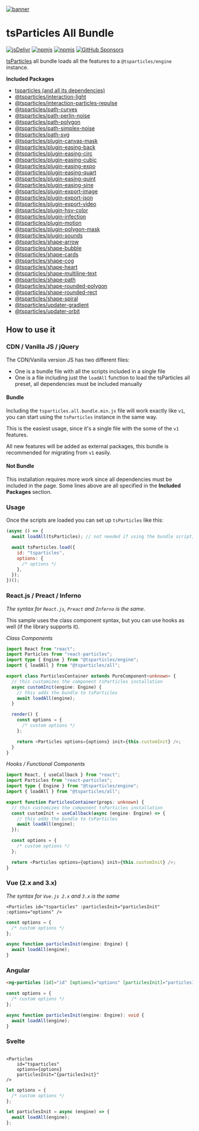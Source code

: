 [![banner](https://particles.js.org/images/banner2.png)](https://particles.js.org)

# tsParticles All Bundle

[![jsDelivr](https://data.jsdelivr.com/v1/package/npm/@tsparticles/all/badge)](https://www.jsdelivr.com/package/npm/@tsparticles/all) [![npmjs](https://badge.fury.io/js/@tsparticles/all.svg)](https://www.npmjs.com/package/@tsparticles/all) [![npmjs](https://img.shields.io/npm/dt/@tsparticles/all)](https://www.npmjs.com/package/@tsparticles/all) [![GitHub Sponsors](https://img.shields.io/github/sponsors/matteobruni)](https://github.com/sponsors/matteobruni)

[tsParticles](https://github.com/tsparticles/tsparticles) all bundle loads all the features to a `@tsparticles/engine` instance.

**Included Packages**

- [tsparticles (and all its dependencies)](https://github.com/tsparticles/tsparticles/tree/main/bundles/full)
- [@tsparticles/interaction-light](https://github.com/tsparticles/tsparticles/tree/main/interactions/light)
- [@tsparticles/interaction-particles-repulse](https://github.com/tsparticles/tsparticles/tree/main/interactions/particles/repulse)
- [@tsparticles/path-curves](https://github.com/tsparticles/tsparticles/tree/main/paths/curves)
- [@tsparticles/path-perlin-noise](https://github.com/tsparticles/tsparticles/tree/main/paths/perlinNoise)
- [@tsparticles/path-polygon](https://github.com/tsparticles/tsparticles/tree/main/paths/polygon)
- [@tsparticles/path-simplex-noise](https://github.com/tsparticles/tsparticles/tree/main/paths/simplexNoise)
- [@tsparticles/path-svg](https://github.com/tsparticles/tsparticles/tree/main/paths/svg)
- [@tsparticles/plugin-canvas-mask](https://github.com/tsparticles/tsparticles/tree/main/plugins/canvasMask)
- [@tsparticles/plugin-easing-back](https://github.com/tsparticles/tsparticles/tree/main/plugins/easings/back)
- [@tsparticles/plugin-easing-circ](https://github.com/tsparticles/tsparticles/tree/main/plugins/easings/circ)
- [@tsparticles/plugin-easing-cubic](https://github.com/tsparticles/tsparticles/tree/main/plugins/easings/cubic)
- [@tsparticles/plugin-easing-expo](https://github.com/tsparticles/tsparticles/tree/main/plugins/easings/expo)
- [@tsparticles/plugin-easing-quart](https://github.com/tsparticles/tsparticles/tree/main/plugins/easings/quart)
- [@tsparticles/plugin-easing-quint](https://github.com/tsparticles/tsparticles/tree/main/plugins/easings/quint)
- [@tsparticles/plugin-easing-sine](https://github.com/tsparticles/tsparticles/tree/main/plugins/easings/sine)
- [@tsparticles/plugin-export-image](https://github.com/tsparticles/tsparticles/tree/main/plugins/exports/image)
- [@tsparticles/plugin-export-json](https://github.com/tsparticles/tsparticles/tree/main/plugins/exports/json)
- [@tsparticles/plugin-export-video](https://github.com/tsparticles/tsparticles/tree/main/plugins/exports/video)
- [@tsparticles/plugin-hsv-color](https://github.com/tsparticles/tsparticles/tree/main/plugins/hsvColor)
- [@tsparticles/plugin-infection](https://github.com/tsparticles/tsparticles/tree/main/plugins/infection)
- [@tsparticles/plugin-motion](https://github.com/tsparticles/tsparticles/tree/main/plugins/motion)
- [@tsparticles/plugin-polygon-mask](https://github.com/tsparticles/tsparticles/tree/main/plugins/polygonMask)
- [@tsparticles/plugin-sounds](https://github.com/tsparticles/tsparticles/tree/main/plugins/sounds)
- [@tsparticles/shape-arrow](https://github.com/tsparticles/tsparticles/tree/main/shapes/arrow)
- [@tsparticles/shape-bubble](https://github.com/tsparticles/tsparticles/tree/main/shapes/bubble)
- [@tsparticles/shape-cards](https://github.com/tsparticles/tsparticles/tree/main/shapes/cards)
- [@tsparticles/shape-cog](https://github.com/tsparticles/tsparticles/tree/main/shapes/cog)
- [@tsparticles/shape-heart](https://github.com/tsparticles/tsparticles/tree/main/shapes/heart)
- [@tsparticles/shape-multiline-text](https://github.com/tsparticles/tsparticles/tree/main/shapes/multiline-text)
- [@tsparticles/shape-path](https://github.com/tsparticles/tsparticles/tree/main/shapes/path)
- [@tsparticles/shape-rounded-polygon](https://github.com/tsparticles/tsparticles/tree/main/shapes/polygon)
- [@tsparticles/shape-rounded-rect](https://github.com/tsparticles/tsparticles/tree/main/shapes/rect)
- [@tsparticles/shape-spiral](https://github.com/tsparticles/tsparticles/tree/main/shapes/spiral)
- [@tsparticles/updater-gradient](https://github.com/tsparticles/tsparticles/tree/main/updaters/gradient)
- [@tsparticles/updater-orbit](https://github.com/tsparticles/tsparticles/tree/main/updaters/orbit)

## How to use it

### CDN / Vanilla JS / jQuery

The CDN/Vanilla version JS has two different files:

- One is a bundle file with all the scripts included in a single file
- One is a file including just the `loadAll` function to load the tsParticles all preset, all dependencies must be
  included manually

#### Bundle

Including the `tsparticles.all.bundle.min.js` file will work exactly like `v1`, you can start using the `tsParticles`
instance in the same way.

This is the easiest usage, since it's a single file with the some of the `v1` features.

All new features will be added as external packages, this bundle is recommended for migrating from `v1` easily.

#### Not Bundle

This installation requires more work since all dependencies must be included in the page. Some lines above are all
specified in the **Included Packages** section.

### Usage

Once the scripts are loaded you can set up `tsParticles` like this:

```javascript
(async () => {
  await loadAll(tsParticles); // not needed if using the bundle script, required for any other installation

  await tsParticles.load({
    id: "tsparticles",
    options: {
      /* options */
    },
  });
})();
```

### React.js / Preact / Inferno

_The syntax for `React.js`, `Preact` and `Inferno` is the same_.

This sample uses the class component syntax, but you can use hooks as well (if the library supports it).

_Class Components_

```typescript jsx
import React from "react";
import Particles from "react-particles";
import type { Engine } from "@tsparticles/engine";
import { loadAll } from "@tsparticles/all";

export class ParticlesContainer extends PureComponent<unknown> {
  // this customizes the component tsParticles installation
  async customInit(engine: Engine) {
    // this adds the bundle to tsParticles
    await loadAll(engine);
  }

  render() {
    const options = {
      /* custom options */
    };

    return <Particles options={options} init={this.customInit} />;
  }
}
```

_Hooks / Functional Components_

```typescript jsx
import React, { useCallback } from "react";
import Particles from "react-particles";
import type { Engine } from "@tsparticles/engine";
import { loadAll } from "@tsparticles/all";

export function ParticlesContainer(props: unknown) {
  // this customizes the component tsParticles installation
  const customInit = useCallback(async (engine: Engine) => {
    // this adds the bundle to tsParticles
    await loadAll(engine);
  });

  const options = {
    /* custom options */
  };

  return <Particles options={options} init={this.customInit} />;
}
```

### Vue (2.x and 3.x)

_The syntax for `Vue.js 2.x` and `3.x` is the same_

```vue
<Particles id="tsparticles" :particlesInit="particlesInit" :options="options" />
```

```js
const options = {
  /* custom options */
};

async function particlesInit(engine: Engine) {
  await loadAll(engine);
}
```

### Angular

```html
<ng-particles [id]="id" [options]="options" [particlesInit]="particlesInit"></ng-particles>
```

```ts
const options = {
  /* custom options */
};

async function particlesInit(engine: Engine): void {
  await loadAll(engine);
}
```

### Svelte

```sveltehtml

<Particles
    id="tsparticles"
    options={options}
    particlesInit="{particlesInit}"
/>
```

```js
let options = {
  /* custom options */
};

let particlesInit = async (engine) => {
  await loadAll(engine);
};
```
